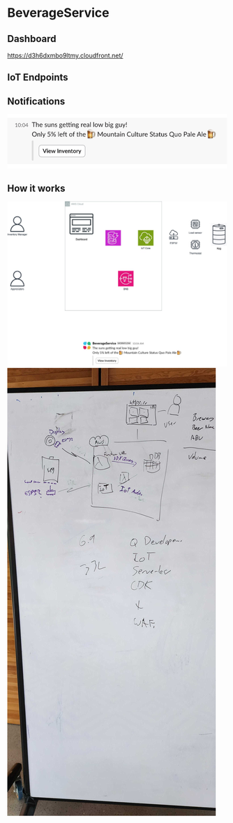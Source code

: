 # BeverageService

## Dashboard
https://d3h6dxmbo9ltmy.cloudfront.net/

## IoT Endpoints

## Notifications
![alt text](./docs/image.png)


## How it works

![image](./docs/hld.jpg)
![image](./docs/arch.jpeg)